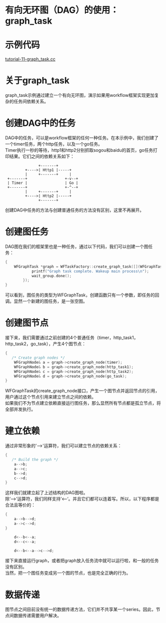 # 有向无环图（DAG）的使用：graph_task
# 示例代码

[tutorial-11-graph_task.cc](/tutorial/tutorial-11-graph_task.cc)

# 关于graph_task

graph_task示例通过建立一个有向无环图，演示如果用workflow框架实现更加复杂的任务间依赖关系。

# 创建DAG中的任务

DAG中的任务，可以是workflow框架的任何一种任务。在本示例中，我们创建了一个timer任务，两个http任务，以及一个go任务。  
Timer执行一秒的等待，http1和http2分别抓取sogou和baidu的首页，go任务打印结果。它们之间的依赖关系如下：
~~~
               +-------+          
         +---->| Http1 |-----+   
         |     +-------+     |
 +-------+                 +-v--+ 
 | Timer |                 | Go | 
 +-------+                 +-^--+ 
         |     +-------+     |    
         +---->| Http2 |-----+    
               +-------+          
~~~
创建DAG中任务的方法与创建普通任务的方法没有区别，这里不再展开。

# 创建图任务

DAG图在我们的框架里也是一种任务，通过以下代码，我们可以创建一个图任务：
~~~cpp
{
    WFGraphTask *graph = WFTaskFactory::create_graph_task([](WFGraphTask *) {
            printf("Graph task complete. Wakeup main process\n");
            wait_group.done();
        });
}
~~~
可以看到，图任务的类型为WFGraphTask，创建函数只有一个参数，即任务的回调。显然一个新建的图任务，是一张空图。

# 创建图节点

接下来，我们需要通过之前创建的4个普通任务（timer，http_task1，http_task2，go_task），产生4个图节点：
~~~cpp
{
   /* Create graph nodes */
    WFGraphNode& a = graph->create_graph_node(timer);
    WFGraphNode& b = graph->create_graph_node(http_task1);
    WFGraphNode& c = graph->create_graph_node(http_task2);
    WFGraphNode& d = graph->create_graph_node(go_task);
}
~~~
WFGraphTask的create_graph_node接口，产生一个图节点并返回节点的引用，用户通过这个节点引用来建立节点之间的依赖。  
如果我们不为节点建立依赖直接运行图任务，那么显然所有节点都是孤立节点，将全部并发执行。

# 建立依赖
通过非常形象的'-->'运算符，我们可以建立节点的依赖关系：
~~~cpp
{
   /* Build the graph */
    a-->b;
    a-->c;
    b-->d;
    c-->d;
}
~~~
这样我们就建立起了上述结构的DAG图啦。  
除’—>’运算符，我们同样支持’<—‘。并且它们都可以连着写。所以，以下程序都是合法且等价的：
~~~cpp
{
    a-->b-->d;
    a-->c-->d;
}
~~~
~~~cpp
    d<--b<--a;
    d<--c<--a;
~~~
~~~cpp
    d<--b<--a-->c-->d;
~~~
接下来直接运行graph，或者把graph放入任务流中就可以运行啦，和一般的任务没有区别。  
当然，把一个图任务变成另一个图的节点，也是完全正确的行为。

# 数据传递

图节点之间目前没有统一的数据传递方法，它们并不共享某一个series。因此，节点间数据传递需要用户解决。
